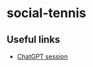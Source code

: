 # social-tennis

## Useful links
- [ChatGPT session](https://chatgpt.com/share/398eb6e9-051c-442c-97b3-45153d3004be)